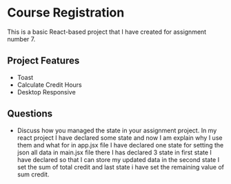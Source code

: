
# Course Registration

This is a basic React-based project that I have created for assignment number 7.



## Project Features

- Toast 
- Calculate Credit Hours
- Desktop Responsive



## Questions
- Discuss how you managed the state in your assignment project.
 In my react project I have declared some state and now I am explain why I use them and what for in app.jsx file I have declared one state for setting the json all data in main.jsx file there I has declared 3 state in first state I have declared so that I can store my updated data in the second state I set the sum of total credit and last state i have set the remaining value of sum credit.


